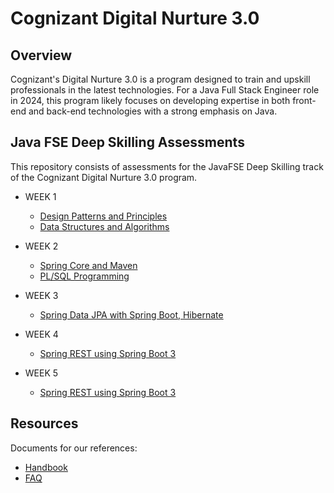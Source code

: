 # Cognizant Digital Nurture 3.0 

## Overview
Cognizant's Digital Nurture 3.0 is a program designed to train and upskill professionals in the latest technologies. For a Java Full Stack Engineer role in 2024, this program likely focuses on developing expertise in both front-end and back-end technologies with a strong emphasis on Java.

## Java FSE Deep Skilling Assessments 
This repository consists of assessments for the JavaFSE Deep Skilling track of the Cognizant Digital Nurture 3.0 program.
* WEEK 1
  
    - [Design Patterns and Principles](https://github.com/rohansingh2425/Rohan-Singh_5017191/tree/main/WEEK%201%20(Design%20Patterns%20and%20Principles)/%5BANSWERS%5D%20Week%201_Design%20Patterns%20and%20Principles)
    - [Data Structures and Algorithms](https://github.com/rohansingh2425/Rohan-Singh_5017191/tree/main/WEEK%201%20(Data%20Structures%20and%20Algorithms)/%5BANSWERS%5D%20Week%201_Algorithms_Data%20Structures)
      
* WEEK 2
  
    - [Spring Core and Maven](https://github.com/rohansingh2425/Rohan-Singh_5017191/tree/main/WEEK%202%20(Spring%20Core%20and%20Maven)/%5BANSWERS%5D%20Week%202_Spring%20Core_Maven)
    - [PL/SQL Programming](https://github.com/rohansingh2425/Rohan-Singh_5017191/tree/main/WEEK%202%20(PL-SQL%20Programming)/%5BANSWERS%5D%20Week%202_PL-SQL)
      
* WEEK 3
  
    - [Spring Data JPA with Spring Boot, Hibernate](https://github.com/rohansingh2425/Rohan-Singh_5017191/tree/main/WEEK%203%20(Spring%20Data%20JPA%20and%20Hibernate)/%5BANSWERS%5D%20Week%203_Spring%20Data%20JPA%20and%20Hibernate)
      
* WEEK 4
  
    - [Spring REST using Spring Boot 3](https://github.com/rohansingh2425/Rohan-Singh_5017191/tree/main/WEEK%204%20(Spring%20REST%20using%20Spring%20Boot%203)/%5BANSWERS%5D%20Week%204_Spring%20REST)
      
* WEEK 5
  
    - [Spring REST using Spring Boot 3](https://github.com/rohansingh2425/Rohan-Singh_5017191/tree/main/WEEK%205%20(Spring%20REST%20using%20Spring%20Boot%203)/%5BANSWERS%5D%20Week%205_Spring%20REST)
      
## Resources
Documents for our references:
* [Handbook](https://github.com/rohansingh2425/Rohan-Singh_5017191/blob/main/Resources/COGNIZANT%20DN3.0-Deepskilling-Handbook-Java-FSE.pdf)
* [FAQ](https://github.com/rohansingh2425/Rohan-Singh_5017191/blob/main/Resources/COGNIZANT%20FAQ%20-%20DN%203.0.pdf)  




 
